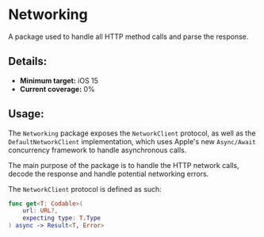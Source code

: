 # Networking

A package used to handle all HTTP method calls and parse the response.

## Details:

- **Minimum target:** iOS 15
- **Current coverage:** 0%

## Usage:

The `Networking` package exposes the `NetworkClient` protocol, as well as the `DefaultNetworkClient` implementation, which uses Apple's new `Async/Await` concurrency framework to handle asynchronous calls. 

The main purpose of the package is to handle the HTTP network calls, decode the response and handle potential networking errors.

The `NetworkClient` protocol is defined as such:

```swift
func get<T: Codable>(
    url: URL?,
    expecting type: T.Type
) async -> Result<T, Error>
```
